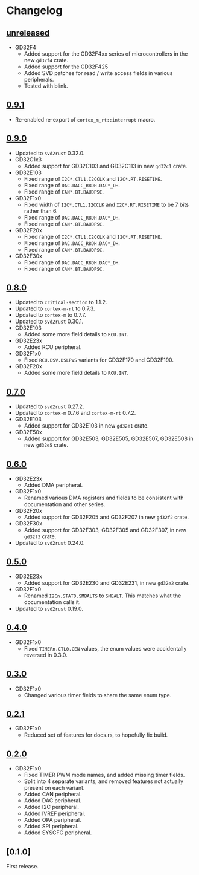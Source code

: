 # Changelog

## [unreleased]
- GD32F4
  - Added support for the GD32F4xx series of microcontrollers in the new `gd32f4` crate.
  - Added support for the GD32F425
  - Added SVD patches for read / write access fields in various peripherals.
  - Tested with blink.

## [0.9.1]

- Re-enabled re-export of `cortex_m_rt::interrupt` macro.

## [0.9.0]

- Updated to `svd2rust` 0.32.0.
- GD32C1x3
  - Added support for GD32C103 and GD32C113 in new `gd32c1` crate.
- GD32E103
  - Fixed range of `I2C*.CTL1.I2CCLK` and `I2C*.RT.RISETIME`.
  - Fixed range of `DAC.DACC_R8DH.DAC*_DH`.
  - Fixed range of `CAN*.BT.BAUDPSC`.
- GD32F1x0
  - Fixed width of `I2C*.CTL1.I2CCLK` and `I2C*.RT.RISETIME` to be 7 bits rather than 6.
  - Fixed range of `DAC.DACC_R8DH.DAC*_DH`.
  - Fixed range of `CAN*.BT.BAUDPSC`.
- GD32F20x
  - Fixed range of `I2C*.CTL1.I2CCLK` and `I2C*.RT.RISETIME`.
  - Fixed range of `DAC.DACC_R8DH.DAC*_DH`.
  - Fixed range of `CAN*.BT.BAUDPSC`.
- GD32F30x
  - Fixed range of `DAC.DACC_R8DH.DAC*_DH`.
  - Fixed range of `CAN*.BT.BAUDPSC`.

## [0.8.0]

- Updated to `critical-section` to 1.1.2.
- Updated to `cortex-m-rt` to 0.7.3.
- Updated to `cortex-m` to 0.7.7.
- Updated to `svd2rust` 0.30.1.
- GD32E103
  - Added some more field details to `RCU.INT`.
- GD32E23x
  - Added RCU peripheral.
- GD32F1x0
  - Fixed `RCU.DSV.DSLPVS` variants for GD32F170 and GD32F190.
- GD32F20x
  - Added some more field details to `RCU.INT`.

## [0.7.0]

- Updated to `svd2rust` 0.27.2.
- Updated to `cortex-m` 0.7.6 and `cortex-m-rt` 0.7.2.
- GD32E103
  - Added support for GD32E103 in new `gd32e1` crate.
- GD32E50x
  - Added support for GD32E503, GD32E505, GD32E507, GD32E508 in new `gd32e5` crate.

## [0.6.0]

- GD32E23x
  - Added DMA peripheral.
- GD32F1x0
  - Renamed various DMA registers and fields to be consistent with documentation and other series.
- GD32F20x
  - Added support for GD32F205 and GD32F207 in new `gd32f2` crate.
- GD32F30x
  - Added support for GD32F303, GD32F305 and GD32F307, in new `gd32f3` crate.
- Updated to `svd2rust` 0.24.0.

## [0.5.0]

- GD32E23x
  - Added support for GD32E230 and GD32E231, in new `gd32e2` crate.
- GD32F1x0
  - Renamed `I2Cn.STAT0.SMBALTS` to `SMBALT`. This matches what the documentation calls it.
- Updated to `svd2rust` 0.19.0.

## [0.4.0]

- GD32F1x0
  - Fixed `TIMERn.CTL0.CEN` values, the enum values were accidentally reversed in 0.3.0.

## [0.3.0]

- GD32F1x0
  - Changed various timer fields to share the same enum type.

## [0.2.1]

- GD32F1x0
  - Reduced set of features for docs.rs, to hopefully fix build.

## [0.2.0]

- GD32F1x0
  - Fixed TIMER PWM mode names, and added missing timer fields.
  - Split into 4 separate variants, and removed features not actually present on each variant.
  - Added CAN peripheral.
  - Added DAC peripheral.
  - Added I2C peripheral.
  - Added IVREF peripheral.
  - Added OPA peripheral.
  - Added SPI peripheral.
  - Added SYSCFG peripheral.

## [0.1.0]

First release.

[unreleased]: https://github.com/gd32-rust/gd32-rs/compare/0.9.1...HEAD
[0.2.0]: https://github.com/gd32-rust/gd32-rs/compare/0.1.0...0.2.0
[0.2.1]: https://github.com/gd32-rust/gd32-rs/compare/0.2.0...0.2.1
[0.3.0]: https://github.com/gd32-rust/gd32-rs/compare/0.2.1...0.3.0
[0.4.0]: https://github.com/gd32-rust/gd32-rs/compare/0.3.0...0.4.0
[0.5.0]: https://github.com/gd32-rust/gd32-rs/compare/0.4.0...0.5.0
[0.6.0]: https://github.com/gd32-rust/gd32-rs/compare/0.5.0...0.6.0
[0.7.0]: https://github.com/gd32-rust/gd32-rs/compare/0.6.0...0.7.0
[0.8.0]: https://github.com/gd32-rust/gd32-rs/compare/0.7.0...0.8.0
[0.9.0]: https://github.com/gd32-rust/gd32-rs/compare/0.8.0...0.9.0
[0.9.1]: https://github.com/gd32-rust/gd32-rs/compare/0.9.0...0.9.1

